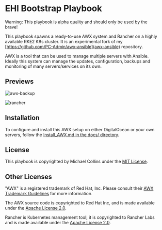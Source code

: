 # EHI Bootstrap Playbook

Warning: This playbook is alpha quality and should only be used by the brave!

This playbook spawns a ready-to-use AWX system and Rancher on a highly available RKE2 K8s cluster. It is an experimental fork of my [https://github.com/PC-Admin/awx-ansible](awx-ansible) repository.

AWX is a tool that can be used to manage multiple servers with Ansible.
Ideally this system can manage the updates, configuration, backups and monitoring of many servers/services on its own. 


## Previews

![awx-backup](https://user-images.githubusercontent.com/29645145/213112337-e79c990a-909a-454d-91ae-ee23353478c8.jpg)

![rancher](https://user-images.githubusercontent.com/29645145/213112353-7ab20285-2ca1-44ed-8da4-ea044b8fa5a4.jpg)


## Installation

To configure and install this AWX setup on either DigitalOcean or your own servers, follow the [Install_AWX.md in the docs/ directory](docs/Install_AWX.md).


## License

This playbook is copyrighted by Michael Collins under the [MIT License](licenses/MIT_License_Michael_Collins.txt).


## Other Licenses

"AWX" is a registered trademark of Red Hat, Inc. Please consult their [AWX Trademark Guidelines](https://github.com/ansible/awx-logos/blob/master/TRADEMARKS.md) for more information.

The AWX source code is copyrighted to Red Hat Inc, and is made available under the [Apache License 2.0](https://github.com/ansible/awx/blob/devel/LICENSE.md).

Rancher is Kubernetes management tool, it is copyrighted to Rancher Labs and is made available under the [Apache License 2.0](https://github.com/rancher/rancher/blob/release/v2.7/LICENSE).
